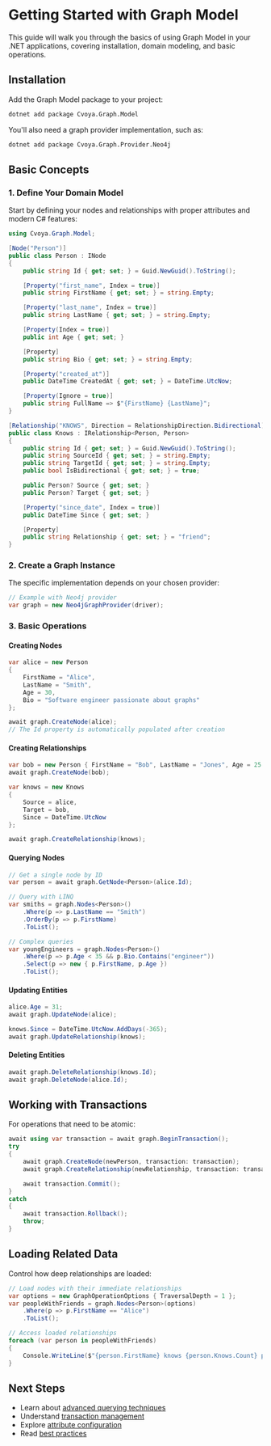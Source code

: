 # Getting Started with Graph Model

This guide will walk you through the basics of using Graph Model in your .NET applications, covering installation, domain modeling, and basic operations.

## Installation

Add the Graph Model package to your project:

```bash
dotnet add package Cvoya.Graph.Model
```

You'll also need a graph provider implementation, such as:

```bash
dotnet add package Cvoya.Graph.Provider.Neo4j
```

## Basic Concepts

### 1. Define Your Domain Model

Start by defining your nodes and relationships with proper attributes and modern C# features:

```csharp
using Cvoya.Graph.Model;

[Node("Person")]
public class Person : INode
{
    public string Id { get; set; } = Guid.NewGuid().ToString();

    [Property("first_name", Index = true)]
    public string FirstName { get; set; } = string.Empty;

    [Property("last_name", Index = true)]
    public string LastName { get; set; } = string.Empty;

    [Property(Index = true)]
    public int Age { get; set; }

    [Property]
    public string Bio { get; set; } = string.Empty;

    [Property("created_at")]
    public DateTime CreatedAt { get; set; } = DateTime.UtcNow;

    [Property(Ignore = true)]
    public string FullName => $"{FirstName} {LastName}";
}

[Relationship("KNOWS", Direction = RelationshipDirection.Bidirectional)]
public class Knows : IRelationship<Person, Person>
{
    public string Id { get; set; } = Guid.NewGuid().ToString();
    public string SourceId { get; set; } = string.Empty;
    public string TargetId { get; set; } = string.Empty;
    public bool IsBidirectional { get; set; } = true;

    public Person? Source { get; set; }
    public Person? Target { get; set; }

    [Property("since_date", Index = true)]
    public DateTime Since { get; set; }

    [Property]
    public string Relationship { get; set; } = "friend";
}
```

### 2. Create a Graph Instance

The specific implementation depends on your chosen provider:

```csharp
// Example with Neo4j provider
var graph = new Neo4jGraphProvider(driver);
```

### 3. Basic Operations

#### Creating Nodes

```csharp
var alice = new Person
{
    FirstName = "Alice",
    LastName = "Smith",
    Age = 30,
    Bio = "Software engineer passionate about graphs"
};

await graph.CreateNode(alice);
// The Id property is automatically populated after creation
```

#### Creating Relationships

```csharp
var bob = new Person { FirstName = "Bob", LastName = "Jones", Age = 25 };
await graph.CreateNode(bob);

var knows = new Knows
{
    Source = alice,
    Target = bob,
    Since = DateTime.UtcNow
};

await graph.CreateRelationship(knows);
```

#### Querying Nodes

```csharp
// Get a single node by ID
var person = await graph.GetNode<Person>(alice.Id);

// Query with LINQ
var smiths = graph.Nodes<Person>()
    .Where(p => p.LastName == "Smith")
    .OrderBy(p => p.FirstName)
    .ToList();

// Complex queries
var youngEngineers = graph.Nodes<Person>()
    .Where(p => p.Age < 35 && p.Bio.Contains("engineer"))
    .Select(p => new { p.FirstName, p.Age })
    .ToList();
```

#### Updating Entities

```csharp
alice.Age = 31;
await graph.UpdateNode(alice);

knows.Since = DateTime.UtcNow.AddDays(-365);
await graph.UpdateRelationship(knows);
```

#### Deleting Entities

```csharp
await graph.DeleteRelationship(knows.Id);
await graph.DeleteNode(alice.Id);
```

## Working with Transactions

For operations that need to be atomic:

```csharp
await using var transaction = await graph.BeginTransaction();
try
{
    await graph.CreateNode(newPerson, transaction: transaction);
    await graph.CreateRelationship(newRelationship, transaction: transaction);

    await transaction.Commit();
}
catch
{
    await transaction.Rollback();
    throw;
}
```

## Loading Related Data

Control how deep relationships are loaded:

```csharp
// Load nodes with their immediate relationships
var options = new GraphOperationOptions { TraversalDepth = 1 };
var peopleWithFriends = graph.Nodes<Person>(options)
    .Where(p => p.FirstName == "Alice")
    .ToList();

// Access loaded relationships
foreach (var person in peopleWithFriends)
{
    Console.WriteLine($"{person.FirstName} knows {person.Knows.Count} people");
}
```

## Next Steps

- Learn about [advanced querying techniques](querying.md)
- Understand [transaction management](transactions.md)
- Explore [attribute configuration](attributes.md)
- Read [best practices](best-practices.md)
